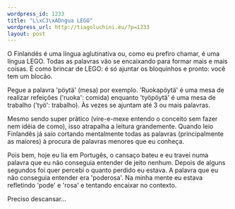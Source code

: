 ```yaml
--- 
wordpress_id: 1233
title: "L\xC3\xADngua LEGO"
wordpress_url: http://tiagoluchini.eu/?p=1233
layout: post
---
```

O Finlandês é uma língua aglutinativa ou, como eu prefiro chamar, é uma língua LEGO. Todas as palavras vão se encaixando para formar mais e mais coisas. É como brincar de LEGO: é só ajuntar os bloquinhos e pronto: você tem um blocão.

Pegue a palavra 'pöytä' (mesa) por exemplo. 'Ruokapöytä' é uma mesa de realizar refeições ('ruoka': comida) enquanto 'työpöytä' é uma mesa de trabalho  ('työ': trabalho). Às vezes se ajuntam até 3 ou mais palavras.

Mesmo sendo super prático (vire-e-mexe entendo o conceito sem fazer nem idéia de como), isso atrapalha a leitura grandemente. Quando leio Finlandês já saio cortando mentalmente todas as palavras (principalmente as maiores) à procura de palavras menores que eu conheça.

Pois bem, hoje eu lia em Portugês, o cansaço bateu e eu travei numa palavra que eu não conseguia entender de jeito nenhum. Depois de alguns segundos foi quer percebi o quanto perdido eu estava. A palavra que eu não conseguia entender era 'poderosa'. Na minha mente eu estava refletindo 'pode' e 'rosa' e tentando encaixar no contexto.

Preciso descansar...
